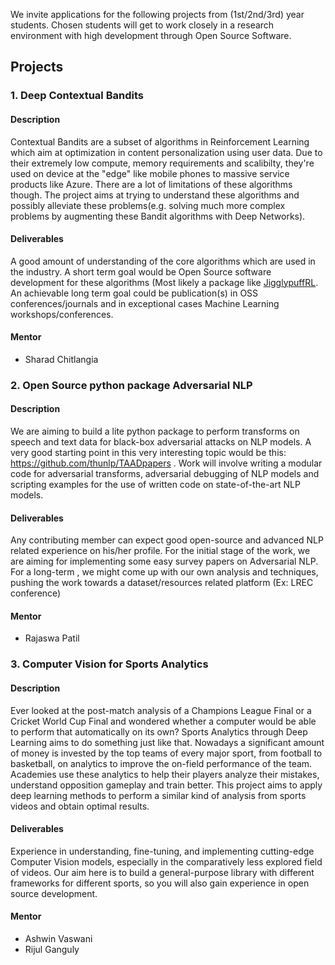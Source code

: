 We invite applications for the following projects from (1st/2nd/3rd) year students. Chosen students will get to work closely in a research environment with high development through Open Source Software. 

## Projects
### 1. Deep Contextual Bandits
#### Description
Contextual Bandits are a subset of algorithms in Reinforcement Learning which aim at optimization in content personalization using user data. Due to their extremely low compute, memory requirements and scalibilty, they're used on device at the "edge" like mobile phones to massive service products like Azure. There are a lot of limitations of these algorithms though. The project aims at trying to understand these algorithms and possibly alleviate these problems(e.g. solving much more complex problems by augmenting these Bandit algorithms with Deep Networks).
#### Deliverables
A good amount of understanding of the core algorithms which are used in the industry. A short term goal would be Open Source software development for these algorithms (Most likely a package like [JigglypuffRL](https://github.com/SforAiDl/JigglypuffRL). An achievable long term goal could be publication(s) in OSS conferences/journals and in exceptional cases Machine Learning workshops/conferences.
#### Mentor
 - Sharad Chitlangia

### 2. Open Source python package Adversarial NLP 
#### Description
We are aiming to build a lite python package to perform transforms on speech and text data for black-box adversarial attacks on NLP models. A very good starting point in this very interesting topic would be this: https://github.com/thunlp/TAADpapers . Work will involve writing a modular code for adversarial transforms, adversarial debugging of NLP models and scripting examples for the use of written code on state-of-the-art NLP models.
#### Deliverables
Any contributing member can expect good open-source and advanced NLP related experience on his/her profile. For the initial stage of the work, we are aiming for implementing some easy survey papers on Adversarial NLP. For a long-term , we might come up with our own analysis and techniques, pushing the work towards a dataset/resources related platform (Ex: LREC conference)
#### Mentor
 - Rajaswa Patil
 
### 3. Computer Vision for Sports Analytics 
#### Description
Ever looked at the post-match analysis of a Champions League Final or a Cricket World Cup Final and wondered whether a computer would be able to perform that automatically on its own? Sports Analytics through Deep Learning aims to do something just like that. Nowadays a significant amount of money is invested by the top teams of every major sport, from football to basketball, on analytics to improve the on-field performance of the team. Academies use these analytics to help their players analyze their mistakes, understand opposition gameplay and train better. This project aims to apply deep learning methods to perform a similar kind of analysis from sports videos and obtain optimal results.
#### Deliverables
Experience in understanding, fine-tuning, and implementing cutting-edge Computer Vision models, especially in the comparatively less explored field of videos. Our aim here is to build a general-purpose library with different frameworks for different sports, so you will also gain experience in open source development. 
#### Mentor
 - Ashwin Vaswani
 - Rijul Ganguly
